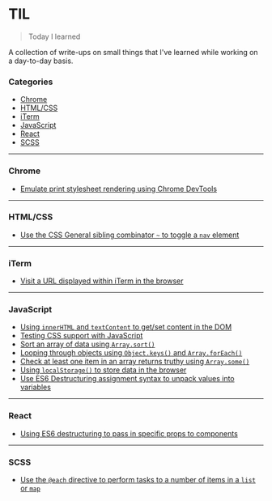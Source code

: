 # TIL

> Today I learned

A collection of write-ups on small things that I've learned while working on a day-to-day basis.

### Categories

* [Chrome](#chrome)
* [HTML/CSS](#htmlcss)
* [iTerm](#iterm)
* [JavaScript](#javascript)
* [React](#react)
* [SCSS](#scss)

---

### Chrome

* [Emulate print stylesheet rendering using Chrome DevTools](chrome/emulate-print-stylesheet.md)

---

### HTML/CSS
* [Use the CSS General sibling combinator `~` to toggle a `nav` element](html-css/general-sibling-combinator-toggle-menu.md)

---

### iTerm

* [Visit a URL displayed within iTerm in the browser](/iTerm/visit-links-click.md)

---

### JavaScript

* [Using `innerHTML` and `textContent` to get/set content in the DOM](javascript/using-innerhtml-textcontent.md)
* [Testing CSS support with JavaScript](javascript/css-feature-support-testing.md)
* [Sort an array of data using `Array.sort()`](javascript/array-sort-method.md)
* [Looping through objects using `Object.keys()` and `Array.forEach()`](javascript/loop-through-objects-object-keys-foreach.md)
* [Check at least one item in an array returns truthy using `Array.some()`](javascript/array-some-check-at-least-one-item-truthy.md)
* [Using `localStorage()` to store data in the browser](javascript/using-localstorage-to-store-data.md)
* [Use ES6 Destructuring assignment syntax to unpack values into variables](javascript/es6-destructuring-assignment-syntax.md)

---

### React

* [Using ES6 destructuring to pass in specific props to components](react/use-es6-destructuring-syntax-to-pass-in-specific-props.md)

---

### SCSS

* [Use the `@each` directive to perform tasks to a number of items in a `list` or `map`](/scss/use-each-directive.md)

